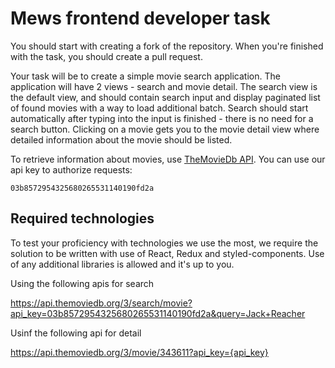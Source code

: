# Mews frontend developer task

You should start with creating a fork of the repository. When you're finished with the task, you should create a pull request.

Your task will be to create a simple movie search application. The application will have 2 views - search and movie detail. The search view is the default view, and should contain search input and display paginated list of found movies with a way to load additional batch. Search should start automatically after typing into the input is finished - there is no need for a search button. Clicking on a movie gets you to the movie detail view where detailed information about the movie should be listed.

To retrieve information about movies, use [TheMovieDb API](https://developers.themoviedb.org/3/getting-started/introduction). You can use our api key to authorize requests:

```
03b8572954325680265531140190fd2a
```

## Required technologies

To test your proficiency with technologies we use the most, we require the solution to be written with use of React, Redux and styled-components. Use of any additional libraries is allowed and it's up to you.

Using the following apis for search

https://api.themoviedb.org/3/search/movie?api_key=03b8572954325680265531140190fd2a&query=Jack+Reacher

Usinf the following api for detail

https://api.themoviedb.org/3/movie/343611?api_key={api_key}
